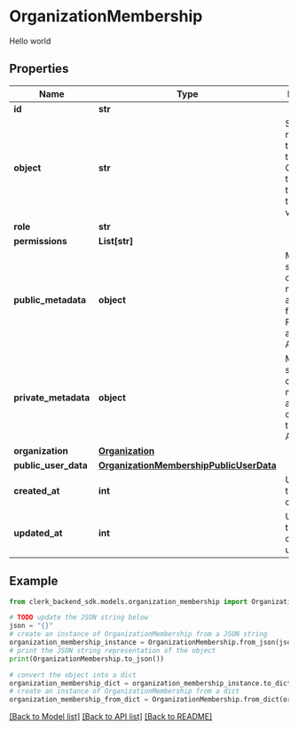 # OrganizationMembership

Hello world

## Properties

Name | Type | Description | Notes
------------ | ------------- | ------------- | -------------
**id** | **str** |  | [optional] 
**object** | **str** | String representing the object&#39;s type. Objects of the same type share the same value.  | [optional] 
**role** | **str** |  | [optional] 
**permissions** | **List[str]** |  | [optional] 
**public_metadata** | **object** | Metadata saved on the organization membership, accessible from both Frontend and Backend APIs | [optional] 
**private_metadata** | **object** | Metadata saved on the organization membership, accessible only from the Backend API | [optional] 
**organization** | [**Organization**](Organization.md) |  | [optional] 
**public_user_data** | [**OrganizationMembershipPublicUserData**](OrganizationMembershipPublicUserData.md) |  | [optional] 
**created_at** | **int** | Unix timestamp of creation. | [optional] 
**updated_at** | **int** | Unix timestamp of last update. | [optional] 

## Example

```python
from clerk_backend_sdk.models.organization_membership import OrganizationMembership

# TODO update the JSON string below
json = "{}"
# create an instance of OrganizationMembership from a JSON string
organization_membership_instance = OrganizationMembership.from_json(json)
# print the JSON string representation of the object
print(OrganizationMembership.to_json())

# convert the object into a dict
organization_membership_dict = organization_membership_instance.to_dict()
# create an instance of OrganizationMembership from a dict
organization_membership_from_dict = OrganizationMembership.from_dict(organization_membership_dict)
```
[[Back to Model list]](../README.md#documentation-for-models) [[Back to API list]](../README.md#documentation-for-api-endpoints) [[Back to README]](../README.md)


